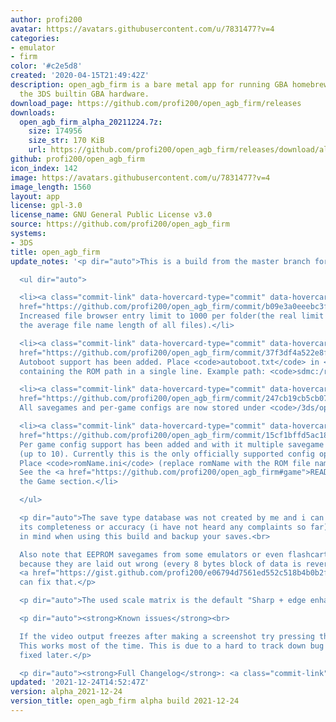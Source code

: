 ```yaml
---
author: profi200
avatar: https://avatars.githubusercontent.com/u/7831477?v=4
categories:
- emulator
- firm
color: '#c2e5d8'
created: '2020-04-15T21:49:42Z'
description: open_agb_firm is a bare metal app for running GBA homebrew/games using
  the 3DS builtin GBA hardware.
download_page: https://github.com/profi200/open_agb_firm/releases
downloads:
  open_agb_firm_alpha_20211224.7z:
    size: 174956
    size_str: 170 KiB
    url: https://github.com/profi200/open_agb_firm/releases/download/alpha_2021-12-24/open_agb_firm_alpha_20211224.7z
github: profi200/open_agb_firm
icon_index: 142
image: https://avatars.githubusercontent.com/u/7831477?v=4
image_length: 1560
layout: app
license: gpl-3.0
license_name: GNU General Public License v3.0
source: https://github.com/profi200/open_agb_firm
systems:
- 3DS
title: open_agb_firm
update_notes: '<p dir="auto">This is a build from the master branch for the impatient.</p>

  <ul dir="auto">

  <li><a class="commit-link" data-hovercard-type="commit" data-hovercard-url="https://github.com/profi200/open_agb_firm/commit/b09e3a0eeebc3fc494df6a8c98da55573df7b3c3/hovercard"
  href="https://github.com/profi200/open_agb_firm/commit/b09e3a0eeebc3fc494df6a8c98da55573df7b3c3"><tt>b09e3a0</tt></a>
  Increased file browser entry limit to 1000 per folder(the real limit depends on
  the average file name length of all files).</li>

  <li><a class="commit-link" data-hovercard-type="commit" data-hovercard-url="https://github.com/profi200/open_agb_firm/commit/37f3df4a522e8fcda23b8ee5e4a073b6febf2172/hovercard"
  href="https://github.com/profi200/open_agb_firm/commit/37f3df4a522e8fcda23b8ee5e4a073b6febf2172"><tt>37f3df4</tt></a>
  Autoboot support has been added. Place <code>autoboot.txt</code> in <code>/3ds/open_agb_firm</code>
  containing the ROM path in a single line. Example path: <code>sdmc:/rom.gba</code></li>

  <li><a class="commit-link" data-hovercard-type="commit" data-hovercard-url="https://github.com/profi200/open_agb_firm/commit/247cb19cb5cb0722edea7fc1cdb0681743989541/hovercard"
  href="https://github.com/profi200/open_agb_firm/commit/247cb19cb5cb0722edea7fc1cdb0681743989541"><tt>247cb19</tt></a>
  All savegames and per-game configs are now stored under <code>/3ds/open_agb_firm/saves</code>.</li>

  <li><a class="commit-link" data-hovercard-type="commit" data-hovercard-url="https://github.com/profi200/open_agb_firm/commit/15cf1bffd5ac186c2301f30f46ff2b1940b1c947/hovercard"
  href="https://github.com/profi200/open_agb_firm/commit/15cf1bffd5ac186c2301f30f46ff2b1940b1c947"><tt>15cf1bf</tt></a>
  Per game config support has been added and with it multiple savegame slot support
  (up to 10). Currently this is the only officially supported config option for games.
  Place <code>romName.ini</code> (replace romName with the ROM file name) in <code>/3ds/open_agb_firm/saves</code>.
  See the <a href="https://github.com/profi200/open_agb_firm#game">README</a> under
  the Game section.</li>

  </ul>

  <p dir="auto">The save type database was not created by me and i can''t vouch for
  its completeness or accuracy (i have not heard any complaints so far). Keep that
  in mind when using this build and backup your saves.<br>

  Also note that EEPROM savegames from some emulators or even flashcarts are incompatible
  because they are laid out wrong (every 8 bytes block of data is reversed). This
  <a href="https://gist.github.com/profi200/e06794d7561ed552c518b4b0b2f5f2f6">tool</a>
  can fix that.</p>

  <p dir="auto">The used scale matrix is the default "Sharp + edge enhance" one.</p>

  <p dir="auto"><strong>Known issues</strong><br>

  If the video output freezes after making a screenshot try pressing the HOME button.
  This works most of the time. This is due to a hard to track down bug and will be
  fixed later.</p>

  <p dir="auto"><strong>Full Changelog</strong>: <a class="commit-link" href="https://github.com/profi200/open_agb_firm/compare/alpha_2021-12-9...alpha_2021-12-24"><tt>alpha_2021-12-9...alpha_2021-12-24</tt></a></p>'
updated: '2021-12-24T14:52:47Z'
version: alpha_2021-12-24
version_title: open_agb_firm alpha build 2021-12-24
---
```

